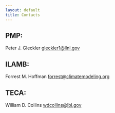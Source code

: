```yaml
---
layout: default
title: Contacts
---
```


## PMP: 
Peter J. Gleckler <gleckler1@llnl.gov>

## ILAMB:  
Forrest M. Hoffman <forrest@climatemodeling.org> 

## TECA:

William D. Collins <wdcollins@lbl.gov>

